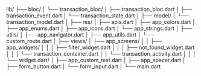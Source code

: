 lib/
├── bloc/
│   └── transaction_bloc/
│       ├── transaction_bloc.dart
│       ├── transaction_event.dart
│       └── transaction_state.dart
│
├── model/
│   └── transaction_model.dart
│
├── res/
│   ├── apis.dart
│   ├── app_colors.dart
│   ├── app_enums.dart
│   ├── app_icons.dart
│   └── app_strings.dart
│
├── utils/
│   ├── app_navigator.dart
│   ├── app_utils.dart
│   └── custom_route.dart
│
├── views/
│   ├── app_screens/
│   │   ├── app_widgets/
│   │   │   ├── filter_widget.dart
│   │   │   ├── not_found_widget.dart
│   │   │   └── transaction_container.dart
│   │   └── transaction_activity.dart
│   │
│   └── widget.dart/
│       ├── app_custom_text.dart
│       ├── app_spacer.dart
│       ├── form_button.dart
│       └── form_input.dart
│
└── main.dart
